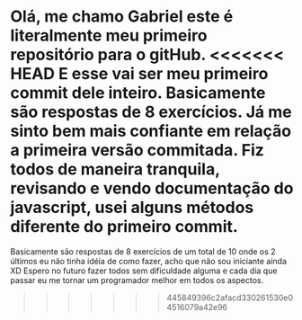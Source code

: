 Olá, me chamo Gabriel este é literalmente meu primeiro repositório para o gitHub.
<<<<<<< HEAD
E esse vai ser meu primeiro commit dele inteiro.
Basicamente são respostas de 8 exercícios.
Já me sinto bem mais confiante em relação a primeira versão commitada.
Fiz todos de maneira tranquila, revisando e vendo documentação do javascript, usei alguns métodos diferente do primeiro commit.
=======
Basicamente são respostas de 8 exercícios de um total de 10 onde os 2 últimos eu não tinha idéia de como fazer, acho que não sou iniciante ainda XD
Espero no futuro fazer todos sem dificuldade alguma e cada dia que passar eu me tornar um programador melhor em todos os aspectos.
>>>>>>> 445849396c2afacd330261530e04516079a42e96
